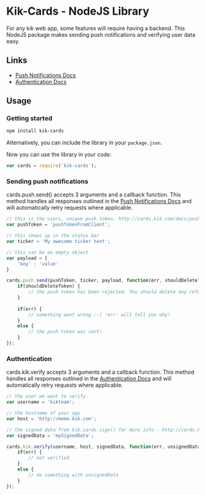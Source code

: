 Kik-Cards - NodeJS Library
==========================

For any kik web app, some features will require having a backend. This NodeJS package makes sending push notifications and verifying user data easy.

Links
-----
* [Push Notifications Docs](http://cards.kik.com/docs/push/)
* [Authentication Docs](http://cards.kik.com/docs/graph/#auth)

Usage
-----

### Getting started

```sh
npm install kik-cards
```

Alternatively, you can include the library in your `package.json`.

Now you can use the library in your code:

```js
var cards = require('kik-cards');
```

### Sending push notifications

cards.push.send() accepts 3 arguments and a callback function.
This method handles all responses outlined in the [Push Notifications Docs](http://cards.kik.com/docs/push/) and will automatically retry requests where applicable.

```js
// this is the users, unique push token. http://cards.kik.com/docs/push/#token
var pushToken = 'pushTokenFromClient';

// this shows up in the status bar
var ticker = 'My awesome ticker text';

// this can be an empty object
var payload = {
    'key' : 'value'
}

cards.push.send(pushToken, ticker, payload, function(err, shouldDeleteToken) {
    if(shouldDeleteToken) {
        // the push token has been rejected. You should delete any references to it and not attempt to resend.
    }
    
    if(err) {
        // something went wrong :-( 'err' will tell you why!
    }
    else {
        // the push token was sent!
    }
});
```

### Authentication

cards.kik.verify accepts 3 arguments and a callback function.
This method handles all responses outlined in the [Authentication Docs](http://cards.kik.com/docs/graph/#auth) and will automatically retry requests where applicable.

```js
// the user we want to verify
var username = 'kikteam';

// the hostname of your app
var host = 'http://meme.kik.com';

// the signed data from kik.cards.sign() for more info - http://cards.kik.com/build/#server-auth
var signedData = 'mySignedData';

cards.kik.verify(username, host, signedData, function(err, unsignedData) {
    if(err) {
        // not verified
    }
    else {
        // do something with unsignedData
    }
});
```

